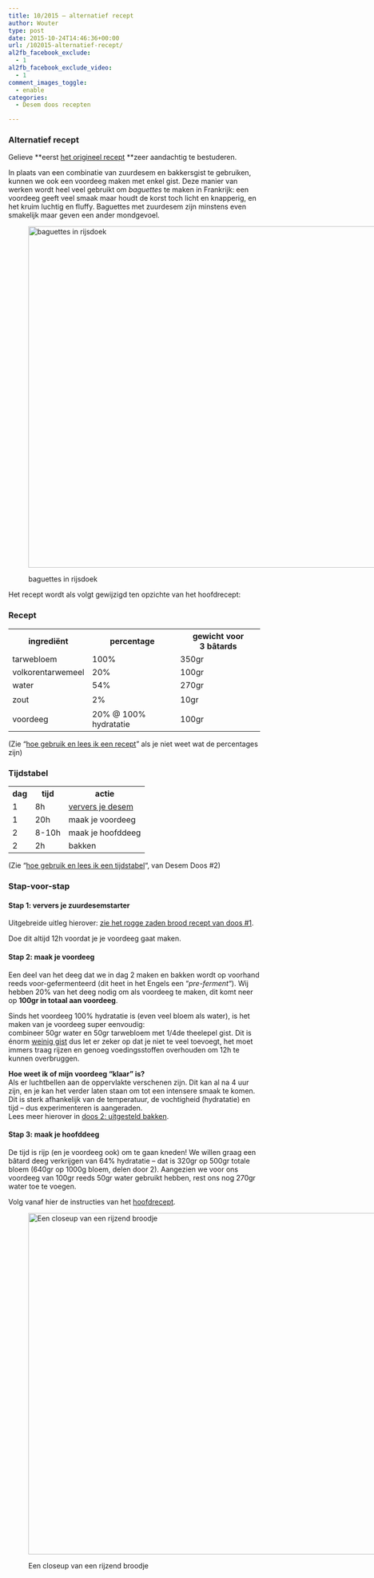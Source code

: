 ```yaml
---
title: 10/2015 – alternatief recept
author: Wouter
type: post
date: 2015-10-24T14:46:36+00:00
url: /102015-alternatief-recept/
al2fb_facebook_exclude:
  - 1
al2fb_facebook_exclude_video:
  - 1
comment_images_toggle:
  - enable
categories:
  - Desem doos recepten

---
```

### Alternatief recept

Gelieve **eerst [het origineel recept][1] **zeer aandachtig te bestuderen.

In plaats van een combinatie van zuurdesem en bakkersgist te gebruiken, kunnen we ook een voordeeg maken met enkel gist. Deze manier van werken wordt heel veel gebruikt om _baguettes_ te maken in Frankrijk: een voordeeg geeft veel smaak maar houdt de korst toch licht en knapperig, en het kruim luchtig en fluffy. Baguettes met zuurdesem zijn minstens even smakelijk maar geven een ander mondgevoel.<figure id="attachment_103" style="width: 1024px" class="wp-caption aligncenter">

[<img class="size-full wp-image-103" src="https://redzuurdesem.be/wp-content/uploads/2012/06/baguettes1.jpg" alt="baguettes in rijsdoek" width="1024" height="683" srcset="https://redzuurdesem.be/wp-content/uploads/2012/06/baguettes1.jpg 1024w, https://redzuurdesem.be/wp-content/uploads/2012/06/baguettes1-300x200.jpg 300w, https://redzuurdesem.be/wp-content/uploads/2012/06/baguettes1-700x466.jpg 700w" sizes="(max-width: 1024px) 100vw, 1024px" />][2]<figcaption class="wp-caption-text">baguettes in rijsdoek</figcaption></figure> 

Het recept wordt als volgt gewijzigd ten opzichte van het hoofdrecept:

### Recept

<div class="table-responsive">
<table  style="width:100%; "  class="easy-table easy-table-default tablesorter  table table-striped" border="0">
<tr>
<th class=' ' >
ingrediënt
</th>

<th class=' ' >
percentage
</th>

<th class=' ' >
gewicht voor 3 bâtards
</th>
</tr>

<tr>
<td >
tarwebloem
</td>

<td >
100%
</td>

<td >
350gr
</td>
</tr>

<tr>
<td >
volkorentarwemeel
</td>

<td >
20%
</td>

<td >
100gr
</td>
</tr>

<tr>
<td >
water
</td>

<td >
54%
</td>

<td >
270gr
</td>
</tr>

<tr>
<td >
<span style="line-height: 1.6471;">zout</td> 

<td >
2%
</td>

<td >
10gr
</td></tr> 

<tr>
<td >
</span><span style="line-height: 1.6471;">voordeeg</td> 

<td >
20% @ 100% hydratatie
</td>

<td >
100gr</span><span style="line-height: 1.6471;"></td> </tr> </tbody></table></div></span></p> 

<p>
(Zie &#8220;<a title="Hoe gebruik en lees ik een recept?" href="https://redzuurdesem.be/hoe-gebruik-en-lees-ik-een-recept/">hoe gebruik en lees ik een recept</a>&#8221; als je niet weet wat de percentages zijn)
</p>

<h3>
Tijdstabel
</h3>

<div class="table-responsive">
<table  style="width:100%; "  class="easy-table easy-table-default tablesorter  table table-striped" border="0">
<tr>
<th class=' ' >
dag
</th>

<th class=' ' >
tijd
</th>

<th class=' ' >
actie
</th>
</tr>

<tr>
<td >
1
</td>

<td >
8h
</td>

<td >
<a title="Hoe onderhoud ik mijn desem" href="https://redzuurdesem.be/hoe-onderhoud-ik-mijn-desem/">ververs je desem</td> </tr> 

<tr>
  <td >
    </a>1
  </td>
  
  <td >
    20h
  </td>
  
  <td >
    maak je voordeeg
  </td>
</tr>

<tr>
  <td >
    2
  </td>
  
  <td >
    8-10h
  </td>
  
  <td >
    maak je hoofddeeg
  </td>
</tr>

<tr>
  <td >
    2
  </td>
  
  <td >
    2h
  </td>
  
  <td >
    bakken
  </td>
</tr></tbody></table></div> 

<p>
  (Zie &#8220;<a href="https://redzuurdesem.be/42015-uitgesteld-bakken/">hoe gebruik en lees ik een tijdstabel</a>&#8220;, van Desem Doos #2)
</p>

<h3>
  Stap-voor-stap
</h3>

<h4>
  Stap 1: ververs je zuurdesemstarter
</h4>

<p>
  Uitgebreide uitleg hierover: <a title="1/2015 – Rogge zaden brood" href="https://redzuurdesem.be/12015-rogge-zaden-brood/">zie het rogge zaden brood recept van doos #1</a>.
</p>

<p>
  Doe dit altijd 12h voordat je je voordeeg gaat maken.
</p>

<h4>
  Stap 2: maak je voordeeg
</h4>

<p>
  Een deel van het deeg dat we in dag 2 maken en bakken wordt op voorhand reeds voor-gefermenteerd (dit heet in het Engels een &#8220;<em>pre-ferment</em>&#8220;). Wij hebben 20% van het deeg nodig om als voordeeg te maken, dit komt neer op <strong>100gr in totaal aan voordeeg</strong>.
</p>

<p>
  Sinds het voordeeg 100% hydratatie is (even veel bloem als water), is het maken van je voordeeg super eenvoudig:<br /> combineer 50gr water en 50gr tarwebloem met 1/4de theelepel gist. Dit is énorm <span style="text-decoration: underline;">weinig gist</span> dus let er zeker op dat je niet te veel toevoegt, het moet immers traag rijzen en genoeg voedingsstoffen overhouden om 12h te kunnen overbruggen.
</p>

<p>
  <strong>Hoe weet ik of mijn voordeeg &#8220;klaar&#8221; is?<br /> </strong>Als er luchtbellen aan de oppervlakte verschenen zijn. Dit kan al na 4 uur zijn, en je kan het verder laten staan om tot een intensere smaak te komen. Dit is sterk afhankelijk van de temperatuur, de vochtigheid (hydratatie) en tijd &#8211; dus experimenteren is aangeraden.<br /> Lees meer hierover in <a href="https://redzuurdesem.be/42015-uitgesteld-bakken/" target="_blank">doos 2: uitgesteld bakken</a>.
</p>

<h4>
  Stap 3: maak je hoofddeeg
</h4>

<p>
  De tijd is rijp (en je voordeeg ook) om te gaan kneden! We willen graag een bâtard deeg verkrijgen van 64% hydratatie &#8211; dat is 320gr op 500gr totale bloem (640gr op 1000g bloem, delen door 2). Aangezien we voor ons voordeeg van 100gr reeds 50gr water gebruikt hebben, rest ons nog 270gr water toe te voegen.
</p>

<p>
  Volg vanaf hier de instructies van het <a href="https://redzuurdesem.be/102015-hybride-degen/">hoofdrecept</a>.
</p><figure id="attachment_272" style="width: 1024px" class="wp-caption aligncenter">

<a href="https://redzuurdesem.be/wp-content/uploads/2012/07/scored.jpg"><img class="size-full wp-image-272" src="https://redzuurdesem.be/wp-content/uploads/2012/07/scored.jpg" alt="Een closeup van een rijzend broodje" width="1024" height="683" srcset="https://redzuurdesem.be/wp-content/uploads/2012/07/scored.jpg 1024w, https://redzuurdesem.be/wp-content/uploads/2012/07/scored-300x200.jpg 300w, https://redzuurdesem.be/wp-content/uploads/2012/07/scored-700x466.jpg 700w" sizes="(max-width: 1024px) 100vw, 1024px" /></a><figcaption class="wp-caption-text">Een closeup van een rijzend broodje</figcaption></figure>

 [1]: https://redzuurdesem.be/102015-hybride-degen/
 [2]: https://redzuurdesem.be/wp-content/uploads/2012/06/baguettes1.jpg